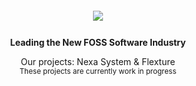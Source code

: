 <div align="center">
    <picture>
        <source media="(color-scheme: dark)" srcset="https://github.com/Nexa-Project/branding/blob/master/wordmark/wordmark-colorful-light.svg?raw=true#gh-dark-mode-only">
        <img src="https://github.com/Nexa-Project/branding/blob/master/wordmark/wordmark-colorful.svg?raw=true#gh-dark-mode-only" style="max-width: 240px; margin: 12px;">
    </picture>
    <p style="font-weight: bold;">Leading the New FOSS Software Industry</p>
    <p>
        Our projects: Nexa System & Flexture <br>
        <small>These projects are currently work in progress</small>
    </p>
</div>
